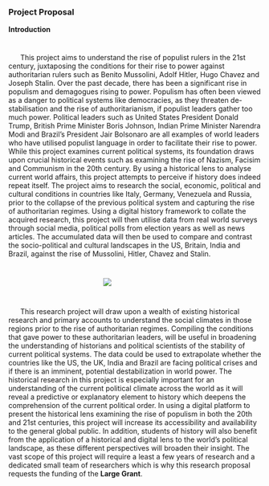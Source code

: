 ### Project Proposal

**Introduction**</br>
#
&nbsp;&nbsp;&nbsp;&nbsp;&nbsp;&nbsp;This project aims to understand the rise of populist rulers in the 21st century, juxtaposing the conditions for their rise to power against authoritarian rulers such as Benito Mussolini, Adolf Hitler, Hugo Chavez and Joseph Stalin. Over the past decade, there has been a significant rise in populism and demagogues rising to power. Populism has often been viewed as a danger to political systems like democracies, as they threaten de-stabilisation and the rise of authoritarianism, if populist leaders gather too much power. Political leaders such as United States President Donald Trump, British Prime Minister Boris Johnson, Indian Prime Minister Narendra Modi and Brazil’s President Jair Bolsonaro are all examples of world leaders who have utilised populist language in order to facilitate their rise to power. While this project examines current political systems, its foundation draws upon crucial historical events such as examining the rise of Nazism, Facisim and Communism in the 20th century. By using a historical lens to analyse current world affairs, this project attempts to perceive if history does indeed repeat itself. The project aims to research the social, economic, political and cultural conditions in countries like Italy, Germany, Venezuela and Russia, prior to the collapse of the previous political system and capturing the rise of authoritarian regimes. Using a digital history framework to collate the acquired research, this project will then utilise data from real world surveys through social media, political polls from election years as well as news articles. The accumulated data will then be used to compare and contrast the socio-political and cultural landscapes in the US, Britain, India and Brazil, against the rise of Mussolini, Hitler, Chavez and Stalin.</br> 
#
&nbsp;&nbsp;&nbsp;&nbsp;&nbsp;&nbsp;&nbsp;&nbsp;&nbsp;&nbsp;&nbsp;&nbsp;&nbsp;&nbsp;&nbsp;&nbsp;&nbsp;&nbsp;&nbsp;&nbsp;&nbsp;&nbsp;&nbsp;&nbsp;&nbsp;&nbsp;&nbsp;&nbsp;&nbsp;&nbsp;&nbsp;&nbsp;&nbsp;&nbsp;&nbsp;&nbsp;&nbsp;&nbsp;&nbsp;&nbsp;&nbsp;&nbsp;&nbsp;&nbsp;&nbsp;&nbsp;&nbsp;&nbsp;<img src="https://cdn.statcdn.com/Infographic/images/normal/16180.jpeg"></br>
#
&nbsp;&nbsp;&nbsp;&nbsp;&nbsp;&nbsp;This research project will draw upon a wealth of existing historical research and primary accounts to understand the social climates in those regions prior to the rise of authoritarian regimes. Compiling the conditions that gave power to these authoritarian leaders, will be useful in broadening the understanding of historians and political scientists of the stability of current political systems. The data could be used to extrapolate whether the countries like the US, the UK, India and Brazil are facing political crises and if there is an imminent, potential destabilization in world power. The historical research in this project is especially important for an understanding of the current political climate across the world as it will reveal a predictive or explanatory element to history which deepens the comprehension of the current political order. In using a digital platform to present the historical lens examining the rise of populism in both the 20th and 21st centuries, this project will increase its accessibility and availability to the general global public. In addition, students of history will also benefit from the application of a historical and digital lens to the world’s political landscape, as these different perspectives will broaden their insight. The vast scope of this project will require a least a few years of research and a dedicated small team of researchers which is why this research proposal requests the funding of the **Large Grant**. 
